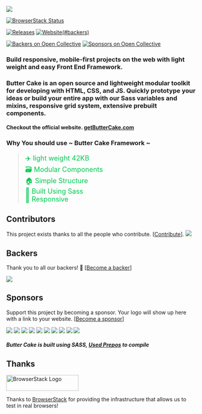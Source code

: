 [![](https://getbuttercake.com/assets/images/banner.jpg)](#banner)

[![BrowserStack Status](https://www.browserstack.com/automate/badge.svg?badge_key=himasrafeek1:TTiAhLKzB4zVJ7dpmHby)](https://www.browserstack.com/automate/public-build/himasrafeek1:TTiAhLKzB4zVJ7dpmHby)

[![Releases](https://img.shields.io/github/release/himasrafeek/butterCake.svg)](#releases)
[![Website](https://img.shields.io/website/https/getbuttercake.com.svg)(#backers)](#website)


[![Backers on Open Collective](https://opencollective.com/butterCake/backers/badge.svg)](#backers)
[![Sponsors on Open Collective](https://opencollective.com/butterCake/sponsors/badge.svg)](#sponsors) 

### Build responsive, mobile-first projects on the web with light weight and easy Front End Framework. 
### Butter Cake is an open source and lightweight modular toolkit for developing with HTML, CSS, and JS. Quickly prototype your ideas or build your entire app with our Sass variables and mixins, responsive grid system, extensive prebuilt components.


#### Checkout the official website. [getButterCake.com](https://getbuttercake.com/?ref=readme)


### Why You  should use ~ Butter Cake Framework ~
<blockquote style="color: #00C851; font-size: 18px;">

 ✈️ light weight 42KB\
 🗃 Modular Components\
 🏠 Simple Structure\
 📜 Built Using Sass\
 📲 Responsive

</blockquote>

## Contributors

This project exists thanks to all the people who contribute. [[Contribute](CONTRIBUTING.md)].
<a href="https://github.com/HimasRafeek/butterCake/graphs/contributors"><img src="https://opencollective.com/butterCake/contributors.svg?width=890&button=false" /></a>



## Backers

Thank you to all our backers! 🙏 [[Become a backer](https://opencollective.com/butterCake#backer)]

<a href="https://opencollective.com/butterCake#backers" target="_blank"><img src="https://opencollective.com/butterCake/backers.svg?width=890"></a>


## Sponsors

Support this project by becoming a sponsor. Your logo will show up here with a link to your website. [[Become a sponsor](https://opencollective.com/butterCake#sponsor)]

<a href="https://opencollective.com/butterCake/sponsor/0/website" target="_blank"><img src="https://opencollective.com/butterCake/sponsor/0/avatar.svg"></a>
<a href="https://opencollective.com/butterCake/sponsor/1/website" target="_blank"><img src="https://opencollective.com/butterCake/sponsor/1/avatar.svg"></a>
<a href="https://opencollective.com/butterCake/sponsor/2/website" target="_blank"><img src="https://opencollective.com/butterCake/sponsor/2/avatar.svg"></a>
<a href="https://opencollective.com/butterCake/sponsor/3/website" target="_blank"><img src="https://opencollective.com/butterCake/sponsor/3/avatar.svg"></a>
<a href="https://opencollective.com/butterCake/sponsor/4/website" target="_blank"><img src="https://opencollective.com/butterCake/sponsor/4/avatar.svg"></a>
<a href="https://opencollective.com/butterCake/sponsor/5/website" target="_blank"><img src="https://opencollective.com/butterCake/sponsor/5/avatar.svg"></a>
<a href="https://opencollective.com/butterCake/sponsor/6/website" target="_blank"><img src="https://opencollective.com/butterCake/sponsor/6/avatar.svg"></a>
<a href="https://opencollective.com/butterCake/sponsor/7/website" target="_blank"><img src="https://opencollective.com/butterCake/sponsor/7/avatar.svg"></a>
<a href="https://opencollective.com/butterCake/sponsor/8/website" target="_blank"><img src="https://opencollective.com/butterCake/sponsor/8/avatar.svg"></a>
<a href="https://opencollective.com/butterCake/sponsor/9/website" target="_blank"><img src="https://opencollective.com/butterCake/sponsor/9/avatar.svg"></a>

##### Butter Cake is built using SASS, [Used Prepos](https://prepros.io/) to compile

## Thanks

<a href="https://www.browserstack.com/">
  <img src="https://live.browserstack.com/images/opensource/browserstack-logo.svg" alt="BrowserStack Logo" width="192" height="42">
</a>

Thanks to [BrowserStack](https://www.browserstack.com/) for providing the infrastructure that allows us to test in real browsers!

